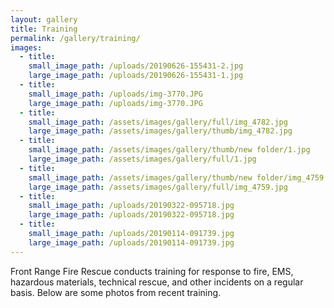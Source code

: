 ```yaml
---
layout: gallery
title: Training
permalink: /gallery/training/
images:
  - title:
    small_image_path: /uploads/20190626-155431-2.jpg
    large_image_path: /uploads/20190626-155431-1.jpg
  - title:
    small_image_path: /uploads/img-3770.JPG
    large_image_path: /uploads/img-3770.JPG
  - title:
    small_image_path: /assets/images/gallery/full/img_4782.jpg
    large_image_path: /assets/images/gallery/thumb/img_4782.jpg
  - title:
    small_image_path: /assets/images/gallery/thumb/new folder/1.jpg
    large_image_path: /assets/images/gallery/full/1.jpg
  - title:
    small_image_path: /assets/images/gallery/thumb/new folder/img_4759.jpg
    large_image_path: /assets/images/gallery/full/img_4759.jpg
  - title:
    small_image_path: /uploads/20190322-095718.jpg
    large_image_path: /uploads/20190322-095718.jpg
  - title:
    small_image_path: /uploads/20190114-091739.jpg
    large_image_path: /uploads/20190114-091739.jpg
---
```


Front Range Fire Rescue conducts training for response to fire, EMS, hazardous materials, technical rescue, and other incidents on a regular basis. Below are some photos from recent training.

&nbsp;